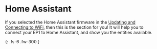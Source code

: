 # Home Assistant

If you selected the Home Assistant firmware in the [Updating and Connecting to WiFi](https://everythingsmarthome.github.io/everything-presence-one/updating.html), then this is the section for you! It will help you to connect your EP1 to Home Assistant, and show you the entities available.

{: .fs-6 .fw-300 }

